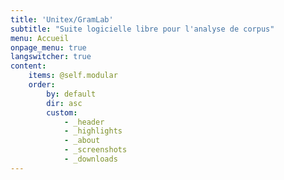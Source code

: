 ```yaml
---
title: 'Unitex/GramLab'
subtitle: "Suite logicielle libre pour l'analyse de corpus"
menu: Accueil
onpage_menu: true
langswitcher: true
content:
    items: @self.modular
    order:
        by: default
        dir: asc
        custom:
            - _header
            - _highlights
            - _about
            - _screenshots
            - _downloads
---
```

